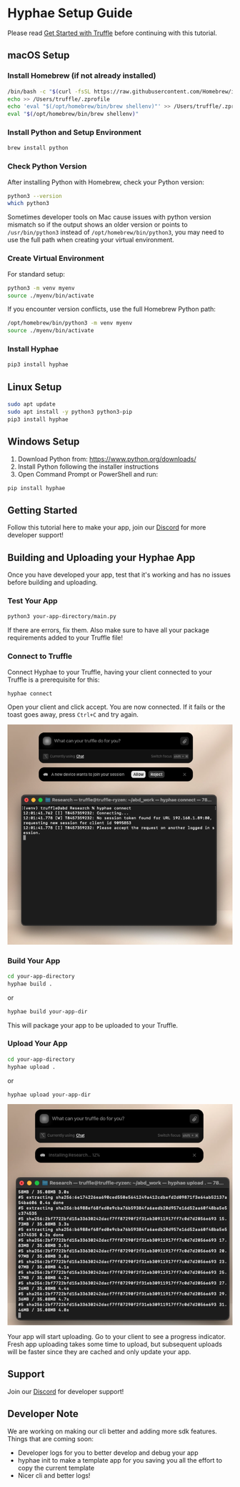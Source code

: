 # Hyphae Setup Guide

Please read [Get Started with Truffle](https://www.notion.so/Get-Started-With-Truffle-1feca50492ab80248afae3ce41896356?source=copy_link) before continuing with this tutorial.

## macOS Setup

### Install Homebrew (if not already installed)

```bash
/bin/bash -c "$(curl -fsSL https://raw.githubusercontent.com/Homebrew/install/HEAD/install.sh)"
echo >> /Users/truffle/.zprofile
echo 'eval "$(/opt/homebrew/bin/brew shellenv)"' >> /Users/truffle/.zprofile
eval "$(/opt/homebrew/bin/brew shellenv)"
```

### Install Python and Setup Environment

```bash
brew install python
```

### Check Python Version

After installing Python with Homebrew, check your Python version:

```bash
python3 --version
which python3
```

Sometimes developer tools on Mac cause issues with python version mismatch so if the output shows an older version or points to `/usr/bin/python3` instead of `/opt/homebrew/bin/python3`, you may need to use the full path when creating your virtual environment.

### Create Virtual Environment

For standard setup:
```bash
python3 -m venv myenv
source ./myenv/bin/activate
```

If you encounter version conflicts, use the full Homebrew Python path:
```bash
/opt/homebrew/bin/python3 -m venv myenv
source ./myenv/bin/activate
```

### Install Hyphae

```bash
pip3 install hyphae
```

## Linux Setup

```bash
sudo apt update
sudo apt install -y python3 python3-pip
pip3 install hyphae
```

## Windows Setup

1. Download Python from: https://www.python.org/downloads/
2. Install Python following the installer instructions
3. Open Command Prompt or PowerShell and run:

```cmd
pip install hyphae
```

## Getting Started

Follow this tutorial here to make your app, join our [Discord](https://discord.gg/itsalltruffles) for more developer support!

## Building and Uploading your Hyphae App

Once you have developed your app, test that it's working and has no issues before building and uploading.

### Test Your App

```bash
python3 your-app-directory/main.py
```

If there are errors, fix them. Also make sure to have all your package requirements added to your Truffle file!

### Connect to Truffle

Connect Hyphae to your Truffle, having your client connected to your Truffle is a prerequisite for this:

```bash
hyphae connect
```
Open your client and click accept. You are now connected. If it fails or the toast goes away, press `Ctrl+C` and try again.

![Hyphae Connect](screenshots/hyphae-connect.png)



### Build Your App

```bash
cd your-app-directory
hyphae build .
```
or

```bash
hyphae build your-app-dir
```

This will package your app to be uploaded to your Truffle.

### Upload Your App

```bash
cd your-app-directory
hyphae upload .
```
or

```bash
hyphae upload your-app-dir
```

![Hyphae Upload](screenshots/hyphae-upload.png)

Your app will start uploading. Go to your client to see a progress indicator. Fresh app uploading takes some time to upload, but subsequent uploads will be faster since they are cached and only update your app.

## Support

Join our [Discord](https://discord.gg/itsalltruffles) for developer support!

## Developer Note

We are working on making our cli better and adding more sdk features.
Things that are coming soon:
- Developer logs for you to better develop and debug your app
- hyphae init to make a template app for you saving you all the effort to copy the current template
- Nicer cli and better logs!